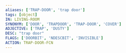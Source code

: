 ```yaml
---
aliases: ['TRAP-DOOR', 'trap door']
tags: [object]
IN: LIVING-ROOM
SYNONYM: ['DOOR', 'TRAPDOOR', 'TRAP-DOOR', 'COVER']
ADJECTIVE: ['TRAP', 'DUSTY']
DESC: "trap door"
FLAGS: ['DOORBIT', 'NDESCBIT', 'INVISIBLE']
ACTION: TRAP-DOOR-FCN
---
```

